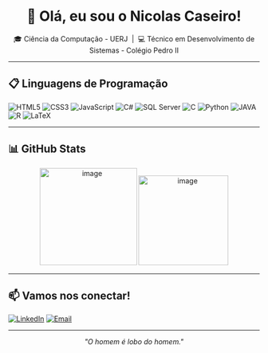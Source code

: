 <h1 align="center">👋 Olá, eu sou o Nicolas Caseiro!</h1>

<p align="center">
  🎓 Ciência da Computação - UERJ &nbsp;|&nbsp;
  💻 Técnico em Desenvolvimento de Sistemas - Colégio Pedro II <br>
</p>

---

## 📋 Linguagens de Programação

<p align="left">
  <img src="https://img.shields.io/badge/HTML5-E34F26?style=for-the-badge&logo=html5&logoColor=white" alt="HTML5"/>
  <img src="https://img.shields.io/badge/CSS3-1572B6?style=for-the-badge&logo=css3&logoColor=white" alt="CSS3"/>
  <img src="https://img.shields.io/badge/JavaScript-F7DF1E?style=for-the-badge&logo=javascript&logoColor=black" alt="JavaScript"/>
  <img src="https://img.shields.io/badge/C%23-239120?style=for-the-badge&logo=c-sharp&logoColor=white" alt="C#"/>
  <img src="https://img.shields.io/badge/SQL%20Server-CC2927?style=for-the-badge&logo=microsoftsqlserver&logoColor=white" alt="SQL Server"/>
  <img src="https://img.shields.io/badge/C-00599C?style=for-the-badge&logo=c&logoColor=white" alt="C"/>
  <img src="https://img.shields.io/badge/Python-3776AB?style=for-the-badge&logo=python&logoColor=white" alt="Python"/>
  <img src="https://img.shields.io/badge/Java-ED8B00?style=for-the-badge&logo=java&logoColor=white" alt="JAVA"/>
  <img src="https://img.shields.io/badge/r-%23276DC3.svg?style=for-the-badge&logo=r&logoColor=white" alt="R"/>
  <img src="https://img.shields.io/badge/latex-%23008080.svg?style=for-the-badge&logo=latex&logoColor=white" alt="LaTeX"
</p>

---

## 📊 GitHub Stats

<div align="center">

<img height="195" alt="image" src="https://github.com/user-attachments/assets/d4f20149-649b-44f2-bd0a-c0bfacbc294c" />

<img height="180" alt="image" src="https://github-readme-stats.vercel.app/api/top-langs/?username=nicolascaseiro&theme=vue-dark&show_icons=true&hide_border=true&layout=compact" />

</div>

---
## 📫 Vamos nos conectar!

[![LinkedIn](https://img.shields.io/badge/LinkedIn-0077B5?style=for-the-badge&logo=linkedin&logoColor=white)](https://www.linkedin.com/in/nicolascaseiro/)
[![Email](https://img.shields.io/badge/Email-D14836?style=for-the-badge&logo=gmail&logoColor=white)](mailto:nicolascaseirodeabreu@gmail.com)  

---

<p align="center"><i>"O homem é lobo do homem."</i></p>
